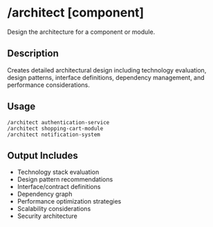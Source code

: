 # /architect [component]

Design the architecture for a component or module.

## Description
Creates detailed architectural design including technology evaluation, design patterns, interface definitions, dependency management, and performance considerations.

## Usage
```
/architect authentication-service
/architect shopping-cart-module
/architect notification-system
```

## Output Includes
- Technology stack evaluation
- Design pattern recommendations
- Interface/contract definitions
- Dependency graph
- Performance optimization strategies
- Scalability considerations
- Security architecture
